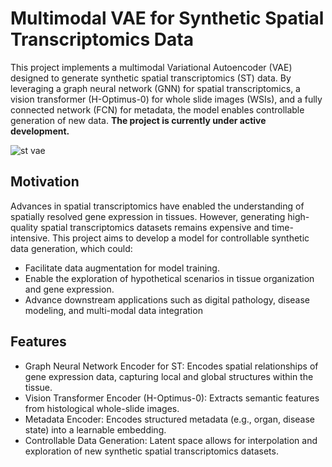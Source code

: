 # Multimodal VAE for Synthetic Spatial Transcriptomics Data

This project implements a multimodal Variational Autoencoder (VAE) designed to generate synthetic spatial transcriptomics (ST) data. By leveraging a graph neural network (GNN) for spatial transcriptomics, a vision transformer (H-Optimus-0) for whole slide images (WSIs), and a fully connected network (FCN) for metadata, the model enables controllable generation of new data. **The project is currently under active development.**

![st vae](https://github.com/user-attachments/assets/5b6f8d8e-08de-449e-9f9b-4a230ae06c1b)

## Motivation
Advances in spatial transcriptomics have enabled the understanding of spatially resolved gene expression in tissues. However, generating high-quality spatial transcriptomics datasets remains expensive and time-intensive. This project aims to develop a model for controllable synthetic data generation, which could:

- Facilitate data augmentation for model training.
- Enable the exploration of hypothetical scenarios in tissue organization and gene expression.
- Advance downstream applications such as digital pathology, disease modeling, and multi-modal data integration

## Features
- Graph Neural Network Encoder for ST: Encodes spatial relationships of gene expression data, capturing local and global structures within the tissue.
- Vision Transformer Encoder (H-Optimus-0): Extracts semantic features from histological whole-slide images.
- Metadata Encoder: Encodes structured metadata (e.g., organ, disease state) into a learnable embedding.
- Controllable Data Generation: Latent space allows for interpolation and exploration of new synthetic spatial transcriptomics datasets.
